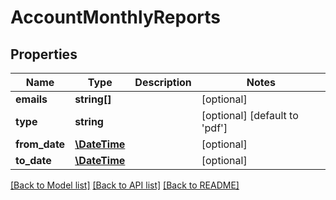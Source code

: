 # AccountMonthlyReports

## Properties
Name | Type | Description | Notes
------------ | ------------- | ------------- | -------------
**emails** | **string[]** |  | [optional] 
**type** | **string** |  | [optional] [default to 'pdf']
**from_date** | [**\DateTime**](\DateTime.md) |  | [optional] 
**to_date** | [**\DateTime**](\DateTime.md) |  | [optional] 

[[Back to Model list]](../README.md#documentation-for-models) [[Back to API list]](../README.md#documentation-for-api-endpoints) [[Back to README]](../README.md)


